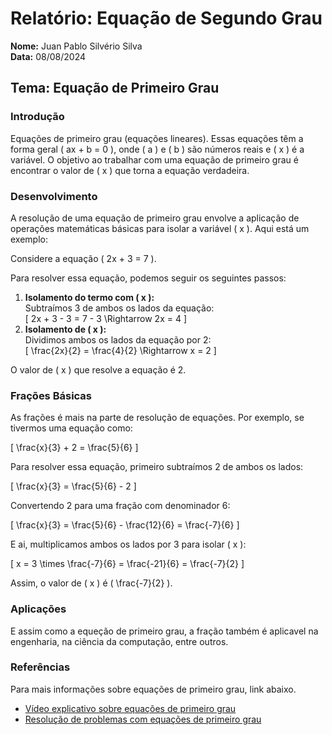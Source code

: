 # **Relatório: Equação de Segundo Grau**

**Nome:** Juan Pablo Silvério Silva  
**Data:** 08/08/2024

## **Tema:** Equação de Primeiro Grau

### **Introdução**

Equações de primeiro grau (equações lineares). Essas equações têm a forma geral ( ax + b = 0 ), onde ( a ) e ( b ) são números reais e ( x ) é a variável. O objetivo ao trabalhar com uma equação de primeiro grau é encontrar o valor de ( x ) que torna a equação verdadeira.

### **Desenvolvimento**

A resolução de uma equação de primeiro grau envolve a aplicação de operações matemáticas básicas para isolar a variável ( x ). Aqui está um exemplo:

Considere a equação ( 2x + 3 = 7 ).

Para resolver essa equação, podemos seguir os seguintes passos:
1. **Isolamento do termo com ( x ):**  
   Subtraímos 3 de ambos os lados da equação:  
   [
   2x + 3 - 3 = 7 - 3 \Rightarrow 2x = 4
   ]
2. **Isolamento de ( x ):**  
   Dividimos ambos os lados da equação por 2:  
   [
   \frac{2x}{2} = \frac{4}{2} \Rightarrow x = 2
   ]

O valor de ( x ) que resolve a equação é 2.

### **Frações Básicas**

As frações é mais na parte de resolução de equações. Por exemplo, se tivermos uma equação como:

[
\frac{x}{3} + 2 = \frac{5}{6}
]

Para resolver essa equação, primeiro subtraímos 2 de ambos os lados:

[
\frac{x}{3} = \frac{5}{6} - 2
]

Convertendo 2 para uma fração com denominador 6:

[
\frac{x}{3} = \frac{5}{6} - \frac{12}{6} = \frac{-7}{6}
]

E ai, multiplicamos ambos os lados por 3 para isolar ( x ):

[
x = 3 \times \frac{-7}{6} = \frac{-21}{6} = \frac{-7}{2}
]

Assim, o valor de ( x ) é ( \frac{-7}{2} ).

### **Aplicações**

E assim como a equeção de primeiro grau, a fração também é aplicavel na engenharia, na ciência da computação, entre outros.

### **Referências**

Para mais informações sobre equações de primeiro grau, link abaixo.

- [Vídeo explicativo sobre equações de primeiro grau](https://youtu.be/j6dy4VrsFvA?si=EQ5aAghAZTHtEiVR)
- [Resolução de problemas com equações de primeiro grau](https://youtu.be/r4DOqy9SlR4?si=F0r2nP1lP5xK_mAE)
